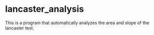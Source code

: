 # lancaster_analysis
This is a program that automatically analyzes the area and slope of the lancaster test.
